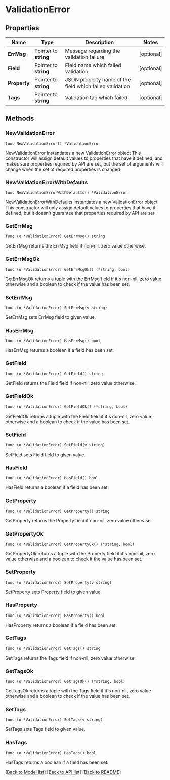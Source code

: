 # ValidationError

## Properties

Name | Type | Description | Notes
------------ | ------------- | ------------- | -------------
**ErrMsg** | Pointer to **string** | Message regarding the validation failure | [optional] 
**Field** | Pointer to **string** | Field name which failed validation | [optional] 
**Property** | Pointer to **string** | JSON property name of the field which failed validation | [optional] 
**Tags** | Pointer to **string** | Validation tag which failed | [optional] 

## Methods

### NewValidationError

`func NewValidationError() *ValidationError`

NewValidationError instantiates a new ValidationError object
This constructor will assign default values to properties that have it defined,
and makes sure properties required by API are set, but the set of arguments
will change when the set of required properties is changed

### NewValidationErrorWithDefaults

`func NewValidationErrorWithDefaults() *ValidationError`

NewValidationErrorWithDefaults instantiates a new ValidationError object
This constructor will only assign default values to properties that have it defined,
but it doesn't guarantee that properties required by API are set

### GetErrMsg

`func (o *ValidationError) GetErrMsg() string`

GetErrMsg returns the ErrMsg field if non-nil, zero value otherwise.

### GetErrMsgOk

`func (o *ValidationError) GetErrMsgOk() (*string, bool)`

GetErrMsgOk returns a tuple with the ErrMsg field if it's non-nil, zero value otherwise
and a boolean to check if the value has been set.

### SetErrMsg

`func (o *ValidationError) SetErrMsg(v string)`

SetErrMsg sets ErrMsg field to given value.

### HasErrMsg

`func (o *ValidationError) HasErrMsg() bool`

HasErrMsg returns a boolean if a field has been set.

### GetField

`func (o *ValidationError) GetField() string`

GetField returns the Field field if non-nil, zero value otherwise.

### GetFieldOk

`func (o *ValidationError) GetFieldOk() (*string, bool)`

GetFieldOk returns a tuple with the Field field if it's non-nil, zero value otherwise
and a boolean to check if the value has been set.

### SetField

`func (o *ValidationError) SetField(v string)`

SetField sets Field field to given value.

### HasField

`func (o *ValidationError) HasField() bool`

HasField returns a boolean if a field has been set.

### GetProperty

`func (o *ValidationError) GetProperty() string`

GetProperty returns the Property field if non-nil, zero value otherwise.

### GetPropertyOk

`func (o *ValidationError) GetPropertyOk() (*string, bool)`

GetPropertyOk returns a tuple with the Property field if it's non-nil, zero value otherwise
and a boolean to check if the value has been set.

### SetProperty

`func (o *ValidationError) SetProperty(v string)`

SetProperty sets Property field to given value.

### HasProperty

`func (o *ValidationError) HasProperty() bool`

HasProperty returns a boolean if a field has been set.

### GetTags

`func (o *ValidationError) GetTags() string`

GetTags returns the Tags field if non-nil, zero value otherwise.

### GetTagsOk

`func (o *ValidationError) GetTagsOk() (*string, bool)`

GetTagsOk returns a tuple with the Tags field if it's non-nil, zero value otherwise
and a boolean to check if the value has been set.

### SetTags

`func (o *ValidationError) SetTags(v string)`

SetTags sets Tags field to given value.

### HasTags

`func (o *ValidationError) HasTags() bool`

HasTags returns a boolean if a field has been set.


[[Back to Model list]](../README.md#documentation-for-models) [[Back to API list]](../README.md#documentation-for-api-endpoints) [[Back to README]](../README.md)


